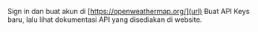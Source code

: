 Sign in dan buat akun di [https://openweathermap.org/](url)
Buat API Keys baru, lalu lihat dokumentasi API yang disediakan di website.
